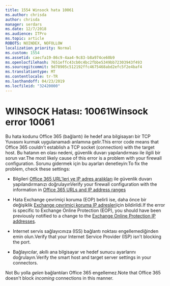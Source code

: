 ```yaml
---
title: 1554 Winsock hata 10061
ms.author: chrisda
author: chrisda
manager: serdars
ms.date: 12/7/2018
ms.audience: ITPro
ms.topic: article
ROBOTS: NOINDEX, NOFOLLOW
localization_priority: Normal
ms.custom: 1554
ms.assetid: caecfa19-86c9-4aa4-9c83-b8a974ce60b9
ms.openlocfilehash: 7651effc43cb0c4bc2fbbe5349bb72303943f493
ms.sourcegitcommit: 9d78905c512192ffc4675468abd2efc5f2e4baf4
ms.translationtype: MT
ms.contentlocale: tr-TR
ms.lasthandoff: 04/23/2019
ms.locfileid: "32420000"
---
```

# <a name="winsock-error-10061"></a><span data-ttu-id="f98c3-102">WINSOCK Hatası: 10061</span><span class="sxs-lookup"><span data-stu-id="f98c3-102">Winsock error 10061</span></span>

<span data-ttu-id="f98c3-103">Bu hata kodunu Office 365 (bağlantı) ile hedef ana bilgisayarı bir TCP Yuvasını kurmak uygulanamadı anlamına gelir.</span><span class="sxs-lookup"><span data-stu-id="f98c3-103">This error code means that Office 365 couldn't establish a TCP socket (connection) with the target host.</span></span> <span data-ttu-id="f98c3-104">Bu hatanın en olası nedeni, güvenlik duvarı yapılandırması ile ilgili bir sorun var.</span><span class="sxs-lookup"><span data-stu-id="f98c3-104">The most likely cause of this error is a problem with your firewall configuration.</span></span> <span data-ttu-id="f98c3-105">Sorunu gidermek için bu ayarları denetleyin:</span><span class="sxs-lookup"><span data-stu-id="f98c3-105">To fix the problem, check these settings:</span></span>

- <span data-ttu-id="f98c3-106">Bilgileri [Office 365 URL'leri ve IP adres aralıkları](https://docs.microsoft.com/office365/enterprise/urls-and-ip-address-ranges) ile güvenlik duvarı yapılandırmanızı doğrulayın</span><span class="sxs-lookup"><span data-stu-id="f98c3-106">Verify your firewall configuration with the information in [Office 365 URLs and IP address ranges](https://docs.microsoft.com/office365/enterprise/urls-and-ip-address-ranges)</span></span>

- <span data-ttu-id="f98c3-107">Hata Exchange çevrimiçi koruma (EOP) belirli ise, daha önce bir değişiklik [Exchange çevrimiçi koruma IP adresleri](https://docs.microsoft.com/office365/SecurityCompliance/eop/exchange-online-protection-ip-addresses)için bildirildi.</span><span class="sxs-lookup"><span data-stu-id="f98c3-107">If the error is specific to Exchange Online Protection (EOP), you should have been previously notified to a change to the [Exchange Online Protection IP addresses](https://docs.microsoft.com/office365/SecurityCompliance/eop/exchange-online-protection-ip-addresses).</span></span>

- <span data-ttu-id="f98c3-108">Internet servis sağlayıcınıza (ISS) bağlantı noktası engellemediğinden emin olun.</span><span class="sxs-lookup"><span data-stu-id="f98c3-108">Verify that your Internet Service Provider (ISP) isn't blocking the port.</span></span>

- <span data-ttu-id="f98c3-109">Bağlayıcılar, akıllı ana bilgisayar ve hedef sunucu ayarlarını doğrulayın.</span><span class="sxs-lookup"><span data-stu-id="f98c3-109">Verify the smart host and target server settings in your connectors.</span></span>

<span data-ttu-id="f98c3-110">Not Bu yolla *gelen* bağlantıları Office 365 engellemez.</span><span class="sxs-lookup"><span data-stu-id="f98c3-110">Note that Office 365 doesn't block *incoming* connections in this manner.</span></span>
